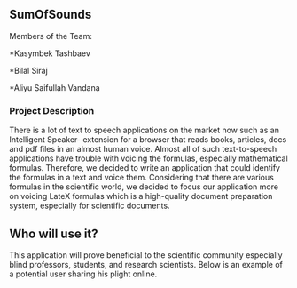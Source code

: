 ## SumOfSounds

Members of the Team:

*Kasymbek Tashbaev

*Bilal Siraj

*Aliyu Saifullah Vandana

### Project Description

There is a lot of text to speech applications on the market now such as an Intelligent Speaker- extension for a browser that reads books, articles, docs and pdf files in an almost human voice. Almost all of such text-to-speech applications have trouble with voicing the formulas, especially mathematical formulas. Therefore, we decided to write an application that could identify the formulas in a text and voice them. Considering that there are various formulas in the scientific world, we decided to focus our application more on voicing LateX formulas which is a high-quality document preparation system, especially for scientific documents.

## Who will use it?

This application will prove beneficial to the scientific community especially blind professors, students, and research scientists. Below is an example of a potential user sharing his plight online.

